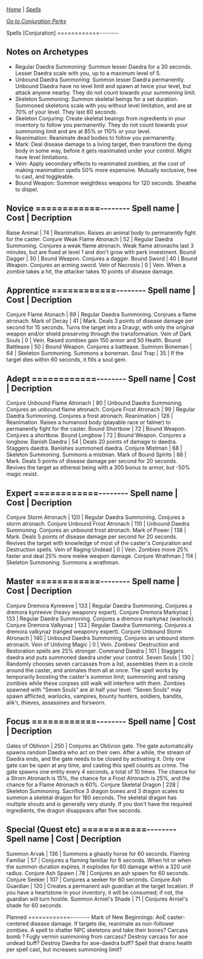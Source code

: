 _[Home](../../)_ |
_[Spells](../spells)_

_[Go to Conjuration Perks](../conjuration.md)_

Spells [Conjuration]
============--------

Notes on Archetypes
--------------------

- Regular Daedra Summoning:	Summon lesser Daedra for a 30 seconds. Lesser Daedra scale with you, up to a maximum level of 5.
- Unbound Daedra Summoning:	Summon lesser Daedra permanently. Unbound Daedra have no level limit and spawn at twice your level, but attack anyone nearby. They do not count towards your summoning limit.
- Skeleton Summoning:		Summon skeletal beings for a set duration. Summoned skeletons scale with you without level limitation, and are at 70% of your level. They last 60 seconds.
- Skeleton Conjuring:		Create skeletal beaings from ingredients in your inventory to follow you permanently. They do not count towards your summoning limit and are at 85% or 110% or your level.
- Reanimation:				Reanimate dead bodies to follow you permanently.
- Mark:						Deal disease damage to a living target, then transform the dying body in some way, before it gets reanimated under your control. Might have level limitations.
- Vein:						Apply secondary effects to reanimated zombies, at the cost of making reanimation spells 50% more expensive. Mutually exclusive, free to cast, and toggleable.
- Bound Weapon:				Summon weightless weapons for 120 seconds. Sheathe to dispel.


Novice
============--------
Spell name 		|	Cost	|	Decription
------------------------------------------
Raise Animal				| 74	| Reanimation. Raises an animal body to permanently fight for the caster.
Conjure Weak Flame Atronach	| 52	| Regular Daedra Summoning. Conjures a weak flame atronach. Weak flame atronachs last 3 minutes, but are fixed at level 1 and don't grow with perk investment.
Bound Dagger				| 30	| Bound Weapon. Conjures a dagger.
Bound Sword					| 40	| Bound Weapon. Conjures an arming sword.
Vein of Necrosis			| 0		| Vein. When a zombie takes a hit, the attacker takes 10 points of disease damage.


Apprentice
============--------
Spell name 		|	Cost	|	Decription
------------------------------------------
Conjure Flame Atonach	| 69	| Regular Daedra Summoning. Conjrues a flame atronach.
Mark of Decay			| 41	| Mark. Deals 3 points of disease damage per second for 15 seconds. Turns the target into a Draugr, with only the original weapon and/or shield preserving through the transformation.
Vein of Dark Souls		| 0		| Vein. Raised zombies gain 150 armor and 50 Health.
Bound Battleaxe			| 50	| Bound Weapon. Conjures a battleaxe.
Summon Boneman			| 64	| Skeleton Summoning. Summons a boneman.
Soul Trap				| 35	| If the target dies within 60 seconds, it fills a soul gem.


Adept
============--------
Spell name 		|	Cost	|	Decription
------------------------------------------
Conjure Unbound Flame Atronach	| 80	| Unbound Daedra Summoning. Conjures an unbound flame atronach.
Conjure Frost Atronach			| 99	| Regular Daedra Summoning. Conjures a frost atronach.
Reanimation						| 126	| Reanimation. Raises a humanoid body (playable race or falmer) to permanently fight for the caster.
Bound Shortbow					| 72	| Bound Weapon. Conjures a shortbow.
Bound Longbow					| 72	| Bound Weapon. Conjures a longbow.
Banish Daedra					| 54	| Deals 20 points of damage to daedra. Staggers daedra. Banishes summoned daedra.
Conjure Mistman					| 68	| Skeleton Summoning. Summons a mistman.
Mark of Bound Spirits			| 88	| Mark. Deals 5 points of disease damage per second for 20 seconds. Revives the target as ethereal being with a 300 bonus to armor, but -50% magic resist.


Expert
============--------
Spell name 		|	Cost	|	Decription
------------------------------------------
Conjure Storm Atronach			| 120	| Regular Daedra Summoning. Conjures a storm atronach.
Conjure Unbound Frost Atronach	| 110	| Unbound Daedra Summoning. Conjures an unbound frost atronach.
Mark of Power					| 138	| Mark. Deals 5 points of disease damage per second for 20 seconds. Revives the target with knowledge of most of the caster's Conjuration and Destruction spells.
Vein of Raging Undead			| 0		| Vein. Zombies move 25% faster and deal 25% more melee weapon damage.
Conjure Wrathman				| 114	| Skeleton Summoning. Summons a wrathman.

Master
============--------
Spell name 		|	Cost	|	Decription
------------------------------------------
Conjure Dremora Kynreeve		| 133	| Regular Daedra Summoning. Conjures a dremora kynreeve (heavy weaponry expert). 
Conjure Dremora Markynaz		| 133	| Regular Daedra Summoning. Conjures a dremora markynaz (warlock).
Conjure Dremora Valkynaz		| 133	| Regular Daedra Summoning. Conjures a dremora valkynaz (ranged weaponry expert).
Conjure Unbound Storm Atronach	| 140	| Unbound Daedra Summoning.  Conjures an unbound storm atronach.
Vein of Unliving Magic			| 0		| Vein. Zombies' Destruction and Restoration spells are 25% stronger.
Command Daedra					| 101	| Staggers daedra and puts summoned daedra under your control.
Seven Souls						| 130	| Randomly chooses seven carcasses from a list, assembles them in a  circle around the caster, and animates them all at once. The spell works by temporarily boosting the caster's summon limit; summoning and raising zombies while these corpses still walk will interfere with them. Zombies spawned with "Seven Souls" are at half your level. "Seven Souls" may spawn afflicted, warlocks, vampires, bounty hunters, soldiers, bandits, alik'r, thieves, assassines and forsworn.

Focus
============--------
Spell name 		|	Cost	|	Decription
------------------------------------------
Gates of Oblivion		| 250	| Conjures an Oblivion gate. The gate automatically spawns random Daedra who act on their own. After a while, the stream of Daedra ends, and the gate needs to be closed by activating it. Only one gate can be open at any time, and casting this spell counts as crime. The gate spawns one entity every 4 seconds, a total of 10 times. The chance for a Strom Atronach is 15%, the chance for a Frost Atronach is 25%, and the chance for a Flame Atronach is 60%.
Conjure Skeletal Dragon	| 228	| Skeleton Summoning. Sacrifice 3 dragon bones and 3 dragon scales to summon a skeletal dragon for 180 seconds. The skeletal dragon has multiple shouts and is generally very sturdy. If you don't have the required ingredients, the dragon disappears after five seconds.

Special (Quest etc)
============--------
Spell name 		|	Cost	|	Decription
------------------------------------------
Summon Arvak			| 136	| Summons a ghastly horse for 60 seconds.
Flaming Familiar		| 57	| Conjures a flaming familiar for 6 seconds. When hit or when the summon duration expires, it explodes for 60 damage within a 320 unit radius.
Conjure Ash Spawn		| 78	| Conjures an ash spawn for 60 seconds.
Conjure Seeker			| 107	| Conjures a seeker for 60 seconds.
Conjure Ash Guardian	| 120	| Creates a permanent ash guardian at the target location. If you have a heartstone in your inventory, it will be consumed; if not, the guardian will turn hostile.
Summon Arniel's Shade	| 71	| Conjures Arniel's shade for 60 seconds.


Planned
============--------
Mark of New Beginnings: AoE caster-centered disease damage. If targets die, reanimate as non-follower zombies.
A spell to shatter NPC skeletons and take their bones?
Carcass bomb ?
Fugly vermin summoning from carcass?
Destroy carcass for aoe undead buff?
Destroy Daedra for aoe-daedra buff?
Spell that drains health per spell cast, but increases summoning limit?